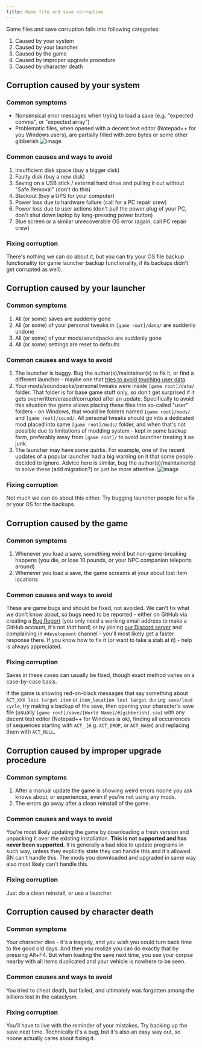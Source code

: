 ```yaml
---
title: Game file and save corruption
---
```


Game files and save corruption falls into following categories:

1. Caused by your system
2. Caused by your launcher
3. Caused by the game
4. Caused by improper upgrade procedure
5. Caused by character death

## Corruption caused by your system

### Common symptoms

- Nonsensical error messages when trying to load a save (e.g. "expected comma", or "expected array")
- Problematic files, when opened with a decent text editor (Notepad++ for you Windows users), are
  partially filled with zero bytes or some other gibberish
  ![image](https://user-images.githubusercontent.com/60584843/186019683-36a59d3b-31ce-408c-96ee-42390975171c.png)

### Common causes and ways to avoid

1. Insufficient disk space (buy a bigger disk)
2. Faulty disk (buy a new disk)
3. Saving on a USB stick / external hard drive and pulling it out without "Safe Removal" (don't do
   this)
4. Blackout (buy a UPS for your computer)
5. Power loss due to hardware failure (call for a PC repair crew)
6. Power loss due to user actions (don't pull the power plug of your PC, don't shut down laptop by
   long-pressing power button)
7. Blue screen or a similar unrecoverable OS error (again, call PC repair crew)

### Fixing corruption

There's nothing we can do about it, but you can try your OS file backup functionality (or game
launcher backup functionality, if its backups didn't get corrupted as well).

## Corruption caused by your launcher

### Common symptoms

1. All (or some) saves are suddenly gone
2. All (or some) of your personal tweaks in `[game root]/data/` are suddenly undone
3. All (or some) of your mods/soundpacks are suddenly gone
4. All (or some) settings are reset to defaults

### Common causes and ways to avoid

1. The launcher is buggy. Bug the author(s)/maintainer(s) to fix it, or find a different launcher -
   maybe one that [tries to avoid touching user data](https://github.com/qrrk/Catapult).
2. Your mods/soundpacks/personal tweaks were inside `[game root]/data/` folder. That folder is for
   base game stuff only, so don't get surprised if it gets overwritten/erased/corrupted after an
   update. Specifically to avoid this situation the game allows placing these files into so-called
   "user" folders - on Windows, that would be folders named `[game root]/mods/` and
   `[game root]/sound/`. All personal tweaks should go into a dedicated mod placed into same
   `[game root]/mods/` folder, and when that's not possible due to limitations of modding system -
   kept in some backup form, preferably away from `[game root]/` to avoid launcher treating it as
   junk.
3. The launcher may have some quirks. For example, one of the recent updates of a popular launcher
   had a big warning on it that some people decided to ignore. Advice here is similar, bug the
   author(s)/maintainer(s) to solve these (add migration?) or just be more attentive.
   ![image](https://user-images.githubusercontent.com/60584843/186022055-0015f2cc-2549-4721-8a0d-8b7047b3d2b1.png)

### Fixing corruption

Not much we can do about this either. Try bugging launcher people for a fix or your OS for the
backups.

## Corruption caused by the game

### Common symptoms

1. Whenever you load a save, something weird but non-game-breaking happens (you die, or lose 10
   pounds, or your NPC companion teleports around)
2. Whenever you load a save, the game screams at your about lost item locations

### Common causes and ways to avoid

These are game bugs and should be fixed, not avoided. We can't fix what we don't know about, so bugs
need to be reported - either on GitHub via creating a
[Bug Report](https://github.com/cataclysmbnteam/Cataclysm-BN/issues/new/choose) (you only need a
working email address to make a GitHub account, it's not _that_ hard) or by joining
[our Discord server](https://discord.gg/XW7XhXuZ89) and complaining in `#development` channel -
you'll most likely get a faster response there. If you know how to fix it (or want to take a stab at
it) - help is always appreciated.

### Fixing corruption

Saves in these cases can usually be fixed, though exact method varies on a case-by-case basis.

If the game is showing red-on-black messages that say something about `ACT_XXX lost target item` or
`item_location lost target during save/load cycle`, try making a backup of the save, then opening
your character's save file (usually `[game root]/save/[World Name]/#[gibberish].sav`) with any
decent text editor (Notepad++ for Windows is ok), finding all occurrences of sequences starting with
`ACT_` (e.g. `ACT_DROP`, or `ACT_WASH`) and replacing them with `ACT_NULL`.

## Corruption caused by improper upgrade procedure

### Common symptoms

1. After a manual update the game is showing weird errors noone you ask knows about, or experiences,
   even if you're not using any mods.
2. The errors go away after a clean reinstall of the game.

### Common causes and ways to avoid

You're most likely updating the game by downloading a fresh version and unpacking it over the
existing installation. **This is not supported and has never been supported.** It is generally a bad
idea to update programs in such way, unless they explicitly state they can handle this and it's
allowed. BN can't handle this. The mods you downloaded and upgraded in same way also most likely
can't handle this.

### Fixing corruption

Just do a clean reinstall, or use a launcher.

## Corruption caused by character death

### Common symptoms

Your character dies - it's a tragedy, and you wish you could turn back time to the good old days.
And then you realize you can do exactly that by pressing Alt+F4. But when loading the save next
time, you see your corpse nearby with all items duplicated and your vehicle is nowhere to be seen.

### Common causes and ways to avoid

You tried to cheat death, but failed, and ultimately was forgotten among the billions lost in the
cataclysm.

### Fixing corruption

You'll have to live with the reminder of your mistakes. Try backing up the save next time.
Technically it's a bug, but it's also an easy way out, so noone actually cares about fixing it.
